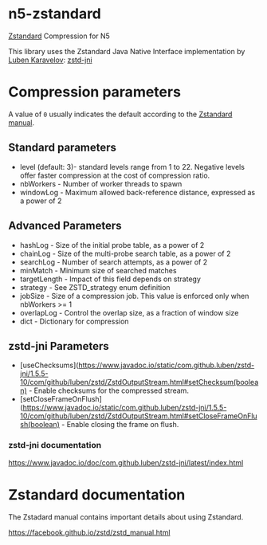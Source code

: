 # n5-zstandard

[Zstandard](https://facebook.github.io/zstd/) Compression for N5

This library uses the Zstandard Java Native Interface implementation by [Luben Karavelov](https://github.com/luben): [zstd-jni](https://github.com/luben/zstd-jni)

# Compression parameters

A value of `0` usually indicates the default according to the [Zstandard manual](https://facebook.github.io/zstd/zstd_manual.html).

## Standard parameters
* level (default: 3)- standard levels range from 1 to 22. Negative levels offer faster compression at the cost of compression ratio.
* nbWorkers - Number of worker threads to spawn
* windowLog - Maximum allowed back-reference distance, expressed as a power of 2

## Advanced Parameters
* hashLog - Size of the initial probe table, as a power of 2
* chainLog - Size of the multi-probe search table, as a power of 2
* searchLog - Number of search attempts, as a power of 2
* minMatch - Minimum size of searched matches
* targetLength - Impact of this field depends on strategy
* strategy - See ZSTD\_strategy enum definition
* jobSize - Size of a compression job. This value is enforced only when nbWorkers >= 1
* overlapLog - Control the overlap size, as a fraction of window size
* dict - Dictionary for compression

## zstd-jni Parameters
* [useChecksums](https://www.javadoc.io/static/com.github.luben/zstd-jni/1.5.5-10/com/github/luben/zstd/ZstdOutputStream.html#setChecksum(boolean) - Enable checksums for the compressed stream.
* [setCloseFrameOnFlush](https://www.javadoc.io/static/com.github.luben/zstd-jni/1.5.5-10/com/github/luben/zstd/ZstdOutputStream.html#setCloseFrameOnFlush(boolean) - Enable closing the frame on flush.

### zstd-jni documentation

https://www.javadoc.io/doc/com.github.luben/zstd-jni/latest/index.html

# Zstandard documentation

The Zstadard manual contains important details about using Zstandard.

https://facebook.github.io/zstd/zstd_manual.html
